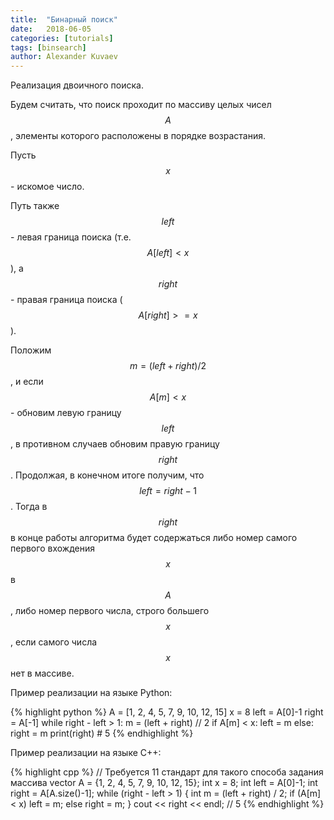 ```yaml
---
title:  "Бинарный поиск"
date:   2018-06-05
categories: [tutorials]
tags: [binsearch]
author: Alexander Kuvaev
---
```


Реализация двоичного поиска.
<!--more-->

Будем считать, что поиск проходит по массиву целых чисел $$A$$, элементы которого расположены в порядке возрастания.

Пусть $$x$$ - искомое число.

Путь также $$left$$ - левая граница поиска (т.е. $$A[left] < x$$), а $$right$$ - правая граница поиска ($$A[right] >= x$$).

Положим $$m = (left + right) / 2$$, и если $$A[m] < x$$ - обновим левую границу $$left$$, в противном случаев обновим правую границу $$right$$. Продолжая, в конечном итоге получим, что $$left = right - 1$$. Тогда в $$right$$ в конце работы алгоритма будет содержаться либо номер самого первого вхождения $$x$$ в $$A$$, либо номер первого числа, строго большего $$x$$, если самого числа $$x$$ нет в массиве.

Пример реализации на языке Python:

{% highlight python %}
A = [1, 2, 4, 5, 7, 9, 10, 12, 15]
x = 8
left = A[0]-1
right = A[-1]
while right - left > 1:
    m = (left + right) // 2
    if A[m] < x:
        left = m
    else:
        right = m
print(right) # 5
{% endhighlight %} 

Пример реализации на языке C++:

{% highlight cpp %}
 // Требуется 11 стандарт для такого способа задания массива
vector<int> A = {1, 2, 4, 5, 7, 9, 10, 12, 15};
int x = 8;
int left = A[0]-1;
int right = A[A.size()-1];
while (right - left > 1) {
    int m = (left + right) / 2;
    if (A[m] < x)
        left = m;
    else
        right = m;
}
cout << right << endl; // 5
{% endhighlight %} 
